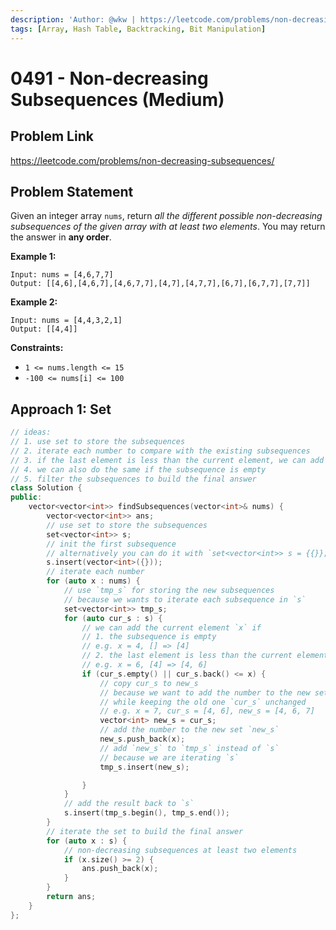 ```yaml
---
description: 'Author: @wkw | https://leetcode.com/problems/non-decreasing-subsequences/'
tags: [Array, Hash Table, Backtracking, Bit Manipulation]
---
```


# 0491 - Non-decreasing Subsequences (Medium)

## Problem Link

https://leetcode.com/problems/non-decreasing-subsequences/

## Problem Statement

Given an integer array `nums`, return _all the different possible non-decreasing subsequences of the given array with at least two elements_. You may return the answer in **any order**.

**Example 1:**

```
Input: nums = [4,6,7,7]
Output: [[4,6],[4,6,7],[4,6,7,7],[4,7],[4,7,7],[6,7],[6,7,7],[7,7]]
```

**Example 2:**

```
Input: nums = [4,4,3,2,1]
Output: [[4,4]]
```

**Constraints:**

- `1 <= nums.length <= 15`
- `-100 <= nums[i] <= 100`

## Approach 1: Set

<Tabs>
<TabItem value="cpp" label="C++">
<SolutionAuthor name="@wkw"/>

```cpp
// ideas:
// 1. use set to store the subsequences
// 2. iterate each number to compare with the existing subsequences
// 3. if the last element is less than the current element, we can add this number to the subsequence
// 4. we can also do the same if the subsequence is empty
// 5. filter the subsequences to build the final answer
class Solution {
public:
    vector<vector<int>> findSubsequences(vector<int>& nums) {
        vector<vector<int>> ans;
        // use set to store the subsequences
        set<vector<int>> s;
        // init the first subsequence
        // alternatively you can do it with `set<vector<int>> s = {{}};`
        s.insert(vector<int>({}));
        // iterate each number
        for (auto x : nums) {
            // use `tmp_s` for storing the new subsequences
            // because we wants to iterate each subsequence in `s`
            set<vector<int>> tmp_s;
            for (auto cur_s : s) {
                // we can add the current element `x` if
                // 1. the subsequence is empty
                // e.g. x = 4, [] => [4]
                // 2. the last element is less than the current element
                // e.g. x = 6, [4] => [4, 6]
                if (cur_s.empty() || cur_s.back() <= x) {
                    // copy cur_s to new_s
                    // because we want to add the number to the new set `new_s`
                    // while keeping the old one `cur_s` unchanged
                    // e.g. x = 7, cur_s = [4, 6], new_s = [4, 6, 7]
                    vector<int> new_s = cur_s;
                    // add the number to the new set `new_s`
                    new_s.push_back(x);
                    // add `new_s` to `tmp_s` instead of `s`
                    // because we are iterating `s`
                    tmp_s.insert(new_s);

                }
            }
            // add the result back to `s`
            s.insert(tmp_s.begin(), tmp_s.end());
        }
        // iterate the set to build the final answer
        for (auto x : s) {
            // non-decreasing subsequences at least two elements
            if (x.size() >= 2) {
                ans.push_back(x);
            }
        }
        return ans;
    }
};
```

</TabItem>
</Tabs>
